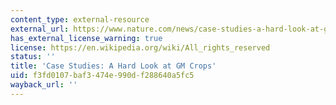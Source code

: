 ```yaml
---
content_type: external-resource
external_url: https://www.nature.com/news/case-studies-a-hard-look-at-gm-crops-1.12907
has_external_license_warning: true
license: https://en.wikipedia.org/wiki/All_rights_reserved
status: ''
title: 'Case Studies: A Hard Look at GM Crops'
uid: f3fd0107-baf3-474e-990d-f288640a5fc5
wayback_url: ''
---
```


